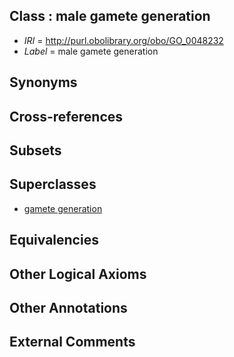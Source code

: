 
## Class : male gamete generation

 * *IRI* = http://purl.obolibrary.org/obo/GO_0048232
 * *Label* = male gamete generation

## Synonyms


## Cross-references


## Subsets


## Superclasses

 * [gamete generation](../../GO/76/GO_0007276.md)

## Equivalencies


## Other Logical Axioms


## Other Annotations


## External Comments

